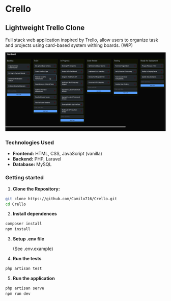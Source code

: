 # Crello

## Lightweight Trello Clone

Full stack web application inspired by Trello, allow users to organize task and projects using card-based system withing boards. (WIP)

![Alt text](crello-2.png)

### Technologies Used

- **Frontend:** HTML, CSS, JavaScript (vanilla)
- **Backend:** PHP, Laravel
- **Database:** MySQL

### Getting started

1. **Clone the Repository:**

```bash
git clone https://github.com/Camilo716/Crello.git
cd Crello
```

2. **Install dependences**

```bash
composer install
npm install
```

3. **Setup .env file**

    (See .env.example)

4. **Run the tests**

``` bash
php artisan test
```

5. **Run the application**

``` bash
php artisan serve
npm run dev
```
